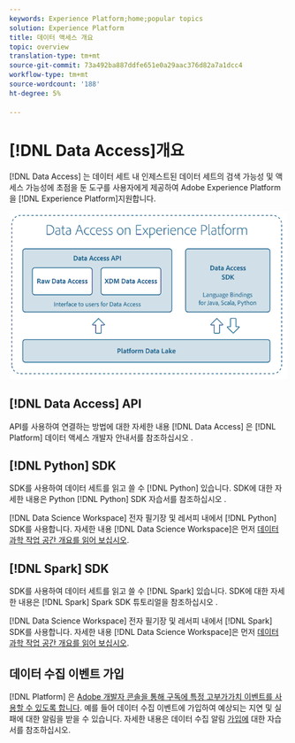 ```yaml
---
keywords: Experience Platform;home;popular topics
solution: Experience Platform
title: 데이터 액세스 개요
topic: overview
translation-type: tm+mt
source-git-commit: 73a492ba887ddfe651e0a29aac376d82a7a1dcc4
workflow-type: tm+mt
source-wordcount: '188'
ht-degree: 5%

---
```



# [!DNL Data Access]개요

[!DNL Data Access] 는 데이터 세트 내 인제스트된 데이터 세트의 검색 가능성 및 액세스 가능성에 초점을 둔 도구를 사용자에게 제공하여 Adobe Experience Platform을 [!DNL Experience Platform]지원합니다.

![Experience Platform의 데이터 액세스](images/Data_Access_Experience_Platform.png)

## [!DNL Data Access] API

API를 사용하여 연결하는 방법에 대한 자세한 내용 [!DNL Data Access] 은 [!DNL Platform] 데이터 액세스 개발자 안내서를 참조하십시오 [](api.md).

## [!DNL Python] SDK

SDK를 사용하여 데이터 세트를 읽고 쓸 수 [!DNL Python] 있습니다. SDK에 대한 자세한 내용은 Python [!DNL Python] SDK 자습서를 참조하십시오 [](./tutorials/python-sdk.md).

[!DNL Data Science Workspace] 전자 필기장 및 레서피 내에서 [!DNL Python] SDK를 사용합니다. 자세한 내용 [!DNL Data Science Workspace]은 먼저 [데이터 과학 작업 공간 개요를 읽어 보십시오](../data-science-workspace/home.md).

## [!DNL Spark] SDK

SDK를 사용하여 데이터 세트를 읽고 쓸 수 [!DNL Spark] 있습니다. SDK에 대한 자세한 내용은 [!DNL Spark] Spark SDK 튜토리얼을 참조하십시오 [](./tutorials/spark-sdk.md).

[!DNL Data Science Workspace] 전자 필기장 및 레서피 내에서 [!DNL Spark] SDK를 사용합니다. 자세한 내용 [!DNL Data Science Workspace]은 먼저 [데이터 과학 작업 공간 개요를 읽어 보십시오](../data-science-workspace/home.md).

## 데이터 수집 이벤트 가입

[!DNL Platform] 은 [Adobe 개발자 콘솔을 통해 구독에 특정 고부가가치 이벤트를 사용할 수 있도록 합니다](https://www.adobe.com/go/devs_console_ui). 예를 들어 데이터 수집 이벤트에 가입하여 예상되는 지연 및 실패에 대한 알림을 받을 수 있습니다. 자세한 내용은 데이터 수집 알림 [가입에](../ingestion/quality/subscribe-events.md) 대한 자습서를 참조하십시오.